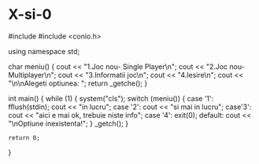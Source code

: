 # X-si-0
#include <iostream>
#include <conio.h>

using namespace std;

char meniu()
{
	cout << "1.Joc nou- Single Player\n";
	cout << "2.Joc nou- Multiplayer\n";
	cout << "3.Informatii joc\n";
	cout << "4.Iesire\n";
	cout << "\n\nAlegeti optiunea: ";
	return _getche();
}

int main()
{
	while (1)
	{
		system("cls");
		switch (meniu()) {
		case '1':
			fflush(stdin);
			cout << "in lucru";
		case '2':
			cout << "si mai in lucru";
		case'3':
			cout << "aici e mai ok, trebuie niste info";
		case '4':
			exit(0);
		default:
			cout << "\nOptiune inexistenta!";
		}
		_getch();
	}

	return 0;
}
